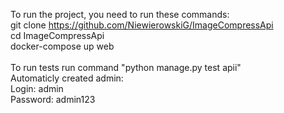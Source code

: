 To run the project, you need to run these commands: <br>
git clone https://github.com/NiewierowskiG/ImageCompressApi <br>
cd ImageCompressApi <br>
docker-compose up web<br><br>
To run tests run command "python manage.py test apii"<br>
Automaticly created admin:<br>
Login: admin<br>
Password: admin123
